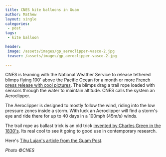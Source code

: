 ```yaml
---
title: CNES kite balloons in Guam
author: Mathew
layout: single
categories:
 - post
tags:
 - kite balloon

header:
 image: /assets/images/gp_aeroclipper-vasco-2.jpg
 teaser: /assets/images/gp_aeroclipper-vasco-2.jpg
 
---
```


CNES is teaming with the National Weather Service to release tethered blimps flying 100' above the Pacific Ocean for a month or more [French press release with cool pictures](https://spacegate.cnes.fr/fr/les-aeroclippers-du-cnes-en-route-vers-lile-de-guam). The blimps drag a trail rope loaded with sensors through the water to maintain altitude. CNES calls the system an Aeroclipper. 

The Aeroclipper is designed to mostly follow the wind, riding into the low pressure zones inside a storm. With luck an Aeroclipper will find a storm's eye and ride there for up to 40 days in a 100mph (45m/s) winds. 

The trail rope as ballast trick is an old trick [invented by Charles Green in the 1830's](https://en.wikipedia.org/wiki/Charles_Green_(balloonist)). Its real cool to see it going to good use in contemporary research.

Here's [Tihu Lujan's article from the Guam Post](https://www.postguam.com/news/local/french-blimps-to-test-guam-weather/article_183a6ed2-ac0e-11e7-b2d5-236994b3e252.html).

*Photo ©CNES*